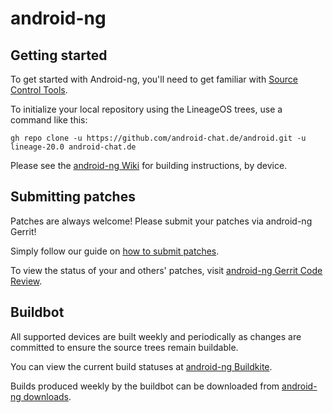 android-ng
===========

Getting started
---------------

To get started with Android-ng, you'll need to get familiar with [Source Control Tools](https://source.android.com/setup/develop).

To initialize your local repository using the LineageOS trees, use a command like this:
```
gh repo clone -u https://github.com/android-chat.de/android.git -u lineage-20.0 android-chat.de
```

Please see the [android-ng Wiki](https://wiki.lineageos.org/) for building instructions, by device.


Submitting patches
------------------
Patches are always welcome! Please submit your patches via android-ng Gerrit!

Simply follow our guide on [how to submit patches](https://wiki.lineageos.org/submitting-patch-howto.html).

To view the status of your and others' patches, visit [android-ng Gerrit Code Review](https://review.lineageos.org/).


Buildbot
--------

All supported devices are built weekly and periodically as changes are committed to ensure the source trees remain buildable.

You can view the current build statuses at [android-ng Buildkite](https://buildkite.com/lineageos).

Builds produced weekly by the buildbot can be downloaded from [android-ng downloads](https://download.lineageos.org/).
